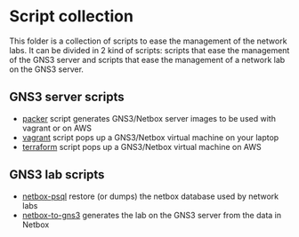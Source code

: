 # Script collection

This folder is a collection of scripts to ease the management of the network labs. It can be divided in 2 kind of scripts: scripts that
ease the management of the GNS3 server and scripts that ease the management of a network lab on the  GNS3 server.

## GNS3 server scripts

- [packer](./packer/README.md) script generates GNS3/Netbox server images to be used with vagrant or on AWS
- [vagrant](./vagrant/README.md) script pops up a GNS3/Netbox virtual machine on your laptop
- [terraform](./terraform/README.md) script pops up a GNS3/Netbox virtual machine on AWS

## GNS3 lab scripts

- [netbox-psql](./netbox-psql/README.md) restore (or dumps) the netbox database used by network labs
- [netbox-to-gns3](./netbox-to-gns3/README.md) generates the lab on the GNS3 server from the data in Netbox